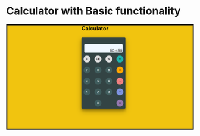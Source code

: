 <h1>Calculator with Basic functionality</h1>
<img src="ProjectPic.png" alt="Calculator_js" style="float:left;margin-right:10px;"/>